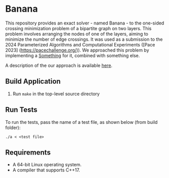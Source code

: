 # Banana

This repository provides an exact solver - named Banana - to the one-sided
crossing minimization problem of a bipartite graph on two layers. This problem
involves arranging the nodes of one of the layers, aiming to minimize the
number of edge crossings. It was used as a submission to the 2024 Parameterized
Algorithms and Computational Experiments ([Pace 2023]
(https://pacechallenge.org/)). We approached this problem by implementing a
[Something](https://arxiv.org/abs/2110.06146) for it, combined with something
else.

A description of the our approach is available [here]().

## Build Application 

1. Run `make` in the top-level source directory

[comment]: # (Change to cmake in the future)

## Run Tests
To run the tests, pass the name of a test file, as shown below (from build
folder):

`./a < <test file>`

## Requirements
- A 64-bit Linux operating system.
- A compiler that supports C++17.

[comment]: # (\- The \[cmake\]\(www.cmake.org\) build system.)
